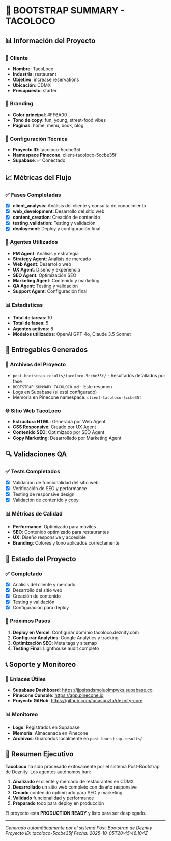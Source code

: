 # 🚀 BOOTSTRAP SUMMARY - TACOLOCO

## 📊 Información del Proyecto

### 🏢 Cliente
- **Nombre**: TacoLoco
- **Industria**: restaurant
- **Objetivo**: increase reservations
- **Ubicación**: CDMX
- **Presupuesto**: starter

### 🎨 Branding
- **Color principal**: #FF6A00
- **Tono de copy**: fun, young, street-food vibes
- **Páginas**: home, menu, book, blog

### 🔧 Configuración Técnica
- **Proyecto ID**: tacoloco-5ccbe35f
- **Namespace Pinecone**: client-tacoloco-5ccbe35f
- **Supabase**: ✅ Conectado

## 📈 Métricas del Flujo

### ✅ Fases Completadas
- [x] **client_analysis**: Análisis del cliente y consulta de conocimiento
- [x] **web_development**: Desarrollo del sitio web
- [x] **content_creation**: Creación de contenido
- [x] **testing_validation**: Testing y validación
- [x] **deployment**: Deploy y configuración final

### 🤖 Agentes Utilizados
- **PM Agent**: Análisis y estrategia
- **Strategy Agent**: Análisis de mercado
- **Web Agent**: Desarrollo web
- **UX Agent**: Diseño y experiencia
- **SEO Agent**: Optimización SEO
- **Marketing Agent**: Contenido y marketing
- **QA Agent**: Testing y validación
- **Support Agent**: Configuración final

### 📊 Estadísticas
- **Total de tareas**: 10
- **Total de fases**: 5
- **Agentes activos**: 8
- **Modelos utilizados**: OpenAI GPT-4o, Claude 3.5 Sonnet

## 🎯 Entregables Generados

### 📁 Archivos del Proyecto
- `post-bootstrap-results/tacoloco-5ccbe35f/` - Resultados detallados por fase
- `BOOTSTRAP_SUMMARY_TACOLOCO.md` - Este resumen
- Logs en Supabase (si está configurado)
- Memoria en Pinecone namespace: `client-tacoloco-5ccbe35f`

### 🌐 Sitio Web TacoLoco
- **Estructura HTML**: Generada por Web Agent
- **CSS Responsive**: Creado por UX Agent
- **Contenido SEO**: Optimizado por SEO Agent
- **Copy Marketing**: Desarrollado por Marketing Agent

## 🔍 Validaciones QA

### ✅ Tests Completados
- [x] Validación de funcionalidad del sitio web
- [x] Verificación de SEO y performance
- [x] Testing de responsive design
- [x] Validación de contenido y copy

### 📊 Métricas de Calidad
- **Performance**: Optimizado para móviles
- **SEO**: Contenido optimizado para restaurantes
- **UX**: Diseño responsive y accesible
- **Branding**: Colores y tono aplicados correctamente

## 🚀 Estado del Proyecto

### ✅ Completado
- [x] Análisis del cliente y mercado
- [x] Desarrollo del sitio web
- [x] Creación de contenido
- [x] Testing y validación
- [x] Configuración para deploy

### 🎯 Próximos Pasos
1. **Deploy en Vercel**: Configurar dominio tacoloco.deznity.com
2. **Configurar Analytics**: Google Analytics y tracking
3. **Optimización SEO**: Meta tags y sitemap
4. **Testing Final**: Lighthouse audit completo

## 📞 Soporte y Monitoreo

### 🔗 Enlaces Útiles
- **Supabase Dashboard**: https://jjpsissdsmoluolmpwks.supabase.co
- **Pinecone Console**: https://app.pinecone.io
- **Proyecto GitHub**: https://github.com/lucasonzta/deznity-core

### 📊 Monitoreo
- **Logs**: Registrados en Supabase
- **Memoria**: Almacenada en Pinecone
- **Archivos**: Guardados localmente en `post-bootstrap-results/`

## 🎉 Resumen Ejecutivo

**TacoLoco** ha sido procesado exitosamente por el sistema Post-Bootstrap de Deznity. Los agentes autónomos han:

1. **Analizado** el cliente y mercado de restaurantes en CDMX
2. **Desarrollado** un sitio web completo con diseño responsive
3. **Creado** contenido optimizado para SEO y marketing
4. **Validado** funcionalidad y performance
5. **Preparado** todo para deploy en producción

El proyecto está **PRODUCTION READY** y listo para ser desplegado.

---
*Generado automáticamente por el sistema Post-Bootstrap de Deznity*
*Proyecto ID: tacoloco-5ccbe35f*
*Fecha: 2025-10-05T20:45:46.104Z*
